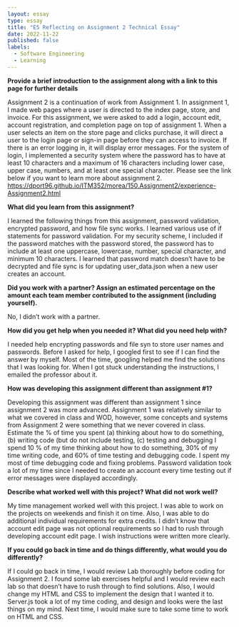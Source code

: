 ```yaml
---
layout: essay
type: essay
title: "E5 Reflecting on Assignment 2 Technical Essay"
date: 2022-11-22
published: false
labels:
  - Software Engineering
  - Learning
---
```

**Provide a brief introduction to the assignment along with a link to this page for further details**

Assignment 2 is a continuation of work from Assignment 1. In assignment 1, I made web pages where a user is directed to the index page, store, and invoice. For this assignment, we were asked to add a login, account edit, account registration, and completion page on top of assignment 1. When a user selects an item on the store page and clicks purchase, it will direct a user to the login page or sign-in page before they can access to invoice. If there is an error logging in, it will display error messages.  For the system of login, I implemented a security system where the password has to have at least 10 characters and a maximum of 16 characters including lower case, upper case, numbers, and at least one special character. Please see the link below if you want to learn more about assignment 2. 
https://dport96.github.io/ITM352/morea/150.Assignment2/experience-Assignment2.html

**What did you learn from this assignment?**

I learned the following things from this assignment, password validation, encrypted password, and how file sync works.  I learned various use of if statements for password validation.  For my security scheme, I included if the password matches with the password stored, the password has to include at least one uppercase, lowercase, number, special character, and minimum 10 characters. I learned that password match doesn’t have to be decrypted and file sync is for updating user_data.json when a new user creates an account. 

**Did you work with a partner? Assign an estimated percentage on the amount each team member contributed to the assignment (including yourself).**

No, I didn’t work with a partner.

**How did you get help when you needed it? What did you need help with?**  

I needed help encrypting passwords and file syn to store user names and passwords. Before I asked for help, I googled first to see if I can find the answer by myself. Most of the time, googling helped me find the solutions that I was looking for. When I got stuck understanding the instructions, I emailed the professor about it.  

**How was developing this assignment different than assignment #1?**

Developing this assignment was different than assignment 1 since assignment 2 was more advanced. Assignment 1 was relatively similar to what we covered in class and WOD, however, some concepts and systems from Assignment 2 were something that we never covered in class.  
Estimate the % of time you spent (a) thinking about how to do something, (b) writing code (but do not include testing, (c) testing and debugging 
I spend 10 % of my time thinking about how to do something, 30% of my time writing code, and 60% of time testing and debugging code. I spent my most of time debugging code and fixing problems. Password validation took a lot of my time since I needed to create an account every time testing out if error messages were displayed accordingly. 

**Describe what worked well with this project? What did not work well?**

My time management worked well with this project. I was able to work on the projects on weekends and finish it on time. Also, I was able to do additional individual requirements for extra credits.  I didn’t know that account edit page was not optional requirements so I had to rush through developing account edit page. I wish instructions were written more clearly.  

**If you could go back in time and do things differently, what would you do differently?**

If I could go back in time, I would review Lab thoroughly before coding for Assignment 2. I found some lab exercises helpful and I would review each lab so that doesn’t have to rush through to find solutions. Also, I would change my HTML and CSS to implement the design that I wanted it to. Server.js took a lot of my time coding, and design and looks were the last things on my mind. Next time, I would make sure to take some time to work on HTML and CSS. 

